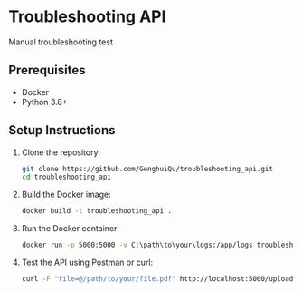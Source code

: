 # Troubleshooting API
Manual troubleshooting test

## Prerequisites
- Docker
- Python 3.8+

## Setup Instructions

1. Clone the repository:
    ```bash
    git clone https://github.com/GenghuiQu/troubleshooting_api.git
    cd troubleshooting_api
    ```

2. Build the Docker image:
    ```bash
    docker build -t troubleshooting_api .
    ```

3. Run the Docker container:
    ```bash
    docker run -p 5000:5000 -v C:\path\to\your\logs:/app/logs troubleshooting_api
    ```

4. Test the API using Postman or curl:
    ```bash
    curl -F "file=@/path/to/your/file.pdf" http://localhost:5000/upload
    ```
